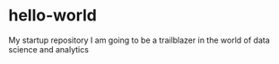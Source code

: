 # hello-world
My startup repository
I am going to be a trailblazer in the world of data science and analytics
